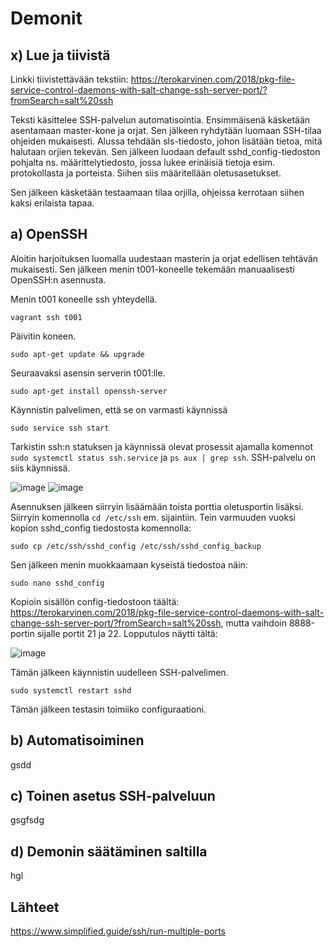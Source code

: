 # Demonit

## x) Lue ja tiivistä

Linkki tiivistettävään tekstiin: https://terokarvinen.com/2018/pkg-file-service-control-daemons-with-salt-change-ssh-server-port/?fromSearch=salt%20ssh 

Teksti käsittelee SSH-palvelun automatisointia. Ensimmäisenä käsketään asentamaan master-kone ja orjat. Sen jälkeen ryhdytään luomaan SSH-tilaa ohjeiden mukaisesti. Alussa tehdään sls-tiedosto, johon lisätään tietoa, mitä halutaan orjien tekevän. Sen jälkeen luodaan default sshd_config-tiedoston pohjalta ns. määrittelytiedosto, jossa lukee erinäisiä tietoja esim. protokollasta ja porteista. Siihen siis määritellään oletusasetukset.

Sen jälkeen käsketään testaamaan tilaa orjilla, ohjeissa kerrotaan siihen kaksi erilaista tapaa.

## a) OpenSSH

Aloitin harjoituksen luomalla uudestaan masterin ja orjat edellisen tehtävän mukaisesti. Sen jälkeen menin t001-koneelle tekemään manuaalisesti OpenSSH:n asennusta.

Menin t001 koneelle ssh yhteydellä.

    vagrant ssh t001

Päivitin koneen.

    sudo apt-get update && upgrade

Seuraavaksi asensin serverin t001:lle.

    sudo apt-get install openssh-server
    
Käynnistin palvelimen, että se on varmasti käynnissä

    sudo service ssh start

Tarkistin ssh:n statuksen ja käynnissä olevat prosessit ajamalla komennot `sudo systemctl status ssh.service` ja `ps aux | grep ssh`. SSH-palvelu on siis käynnissä.

<img width="auto" alt="image" src="https://user-images.githubusercontent.com/101214286/230623105-c6627b7b-ae0c-4544-8b2a-37091eb38c72.png">

<img width="auto" alt="image" src="https://user-images.githubusercontent.com/101214286/230622965-8735d8c8-3d89-47d8-89ed-666a117e1bd1.png">

Asennuksen jälkeen siirryin lisäämään toista porttia oletusportin lisäksi. Siirryin komennolla `cd /etc/ssh` em. sijaintiin. Tein varmuuden vuoksi kopion sshd_config tiedostosta komennolla:

    sudo cp /etc/ssh/sshd_config /etc/ssh/sshd_config_backup

Sen jälkeen menin muokkaamaan kyseistä tiedostoa näin:

    sudo nano sshd_config
    
Kopioin sisällön config-tiedostoon täältä: https://terokarvinen.com/2018/pkg-file-service-control-daemons-with-salt-change-ssh-server-port/?fromSearch=salt%20ssh, mutta vaihdoin 8888-portin sijalle portit 21 ja 22. Lopputulos näytti tältä:

<img width="autp" alt="image" src="https://user-images.githubusercontent.com/101214286/230645305-462edfa8-0ec9-48a1-987a-6a063863872d.png">

Tämän jälkeen käynnistin uudelleen SSH-palvelimen. 

    sudo systemctl restart sshd

Tämän jälkeen testasin toimiiko configuraationi. 

## b) Automatisoiminen
  
gsdd

## c) Toinen asetus SSH-palveluun

gsgfsdg

## d) Demonin säätäminen saltilla

hgl

## Lähteet

https://www.simplified.guide/ssh/run-multiple-ports

